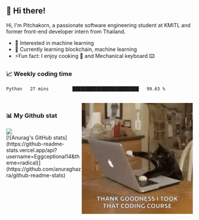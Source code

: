## 👋 Hi there!

<!--
**Eggceptional14/Eggceptional14** is a ✨ _special_ ✨ repository because its `README.md` (this file) appears on your GitHub profile.

Here are some ideas to get you started:

- 🔭 I’m currently working on ...
- 🌱 I’m currently learning ...
- 👯 I’m looking to collaborate on ...
- 🤔 I’m looking for help with ...
- 💬 Ask me about ...
- 📫 How to reach me: ...
- 😄 Pronouns: ...
- ⚡ Fun fact: ...
-->
Hi, I'm Pitchakorn, a passionate software engineering student at KMITL and former front-end developer intern from Thailand.

<ul>
  <li> 🧐 Interested in machine learning </li>
  <li> 🌱 Currently learning blockchain, machine learning</li>
  <li> ⚡️Fun fact: I enjoy cooking 🍳 and Mechanical keyboard ⌨️ </li>
</ul>

### 📈 Weekly coding time
<!--START_SECTION:waka-->
```text
Python   27 mins         █████████████████████████   99.63 % 
```
<!--END_SECTION:waka-->
<br />

<img align="right" alt="GIF" src="https://github.com/Eggceptional14/Eggceptional14/blob/main/coding.gif" width="300" height="300">

### 📊 My Github stat

<a href="https://github.com/anuraghazra/github-readme-stats">
  <img align="center" src="https://github-readme-stats.vercel.app/api/top-langs/?username=Eggceptional14&layout=compact&theme=radical">
</a>

<br />
[![Anurag's GitHub stats](https://github-readme-stats.vercel.app/api?username=Eggceptional14&theme=radical)](https://github.com/anuraghazra/github-readme-stats)

<br />
